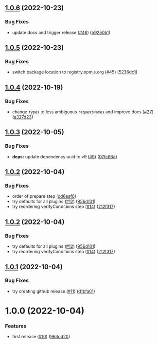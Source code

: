 ## [1.0.6](https://github.com/croia/post-messenger/compare/v1.0.5...v1.0.6) (2022-10-23)


### Bug Fixes

* update docs and trigger release ([#46](https://github.com/croia/post-messenger/issues/46)) ([b9250b1](https://github.com/croia/post-messenger/commit/b9250b16fad361f253948da4639d80690b07df6e))

## [1.0.5](https://github.com/croia/post-messenger/compare/v1.0.4...v1.0.5) (2022-10-23)


### Bug Fixes

* switch package location to registry.npmjs.org ([#45](https://github.com/croia/post-messenger/issues/45)) ([5236dc1](https://github.com/croia/post-messenger/commit/5236dc10f1896235464d7a91302e6964182a967c))

## [1.0.4](https://github.com/croia/post-messenger/compare/v1.0.3...v1.0.4) (2022-10-19)


### Bug Fixes

* change `types` to less ambiguous `requestNames` and improve docs ([#27](https://github.com/croia/post-messenger/issues/27)) ([a327d23](https://github.com/croia/post-messenger/commit/a327d23a38b29e59b898b6a0a32613f53c9ebbab))

## [1.0.3](https://github.com/croia/post-messenger/compare/v1.0.2...v1.0.3) (2022-10-05)


### Bug Fixes

* **deps:** update dependency uuid to v9 ([#9](https://github.com/croia/post-messenger/issues/9)) ([07fc66a](https://github.com/croia/post-messenger/commit/07fc66a42db84c50ea4bc0f6244a727baf83dccc))

## [1.0.2](https://github.com/croia/post-messenger/compare/v1.0.1...v1.0.2) (2022-10-04)


### Bug Fixes

* order of prepare step ([cd6eaf6](https://github.com/croia/post-messenger/commit/cd6eaf63f6271a8d9f3321d668c349953719aa07))
* try defaults for all plugins ([#12](https://github.com/croia/post-messenger/issues/12)) ([956d101](https://github.com/croia/post-messenger/commit/956d101d43f6458839404d8d7432866b1e14b05d))
* try reordering verifyConditions step ([#14](https://github.com/croia/post-messenger/issues/14)) ([212f317](https://github.com/croia/post-messenger/commit/212f317ff36df761c1d5109888e7f970f831cc51))

## [1.0.2](https://github.com/croia/post-messenger/compare/v1.0.1...v1.0.2) (2022-10-04)


### Bug Fixes

* try defaults for all plugins ([#12](https://github.com/croia/post-messenger/issues/12)) ([956d101](https://github.com/croia/post-messenger/commit/956d101d43f6458839404d8d7432866b1e14b05d))
* try reordering verifyConditions step ([#14](https://github.com/croia/post-messenger/issues/14)) ([212f317](https://github.com/croia/post-messenger/commit/212f317ff36df761c1d5109888e7f970f831cc51))

## [1.0.1](https://github.com/croia/post-messenger/compare/v1.0.0...v1.0.1) (2022-10-04)


### Bug Fixes

* try creating github release ([#11](https://github.com/croia/post-messenger/issues/11)) ([d1bfa01](https://github.com/croia/post-messenger/commit/d1bfa012f1217c99ee6e614203f37cc9593e2a00))

# 1.0.0 (2022-10-04)


### Features

* first release ([#10](https://github.com/croia/post-messenger/issues/10)) ([963cd20](https://github.com/croia/post-messenger/commit/963cd202e8c23d4294753bb6969f1b1a40fe124f))

